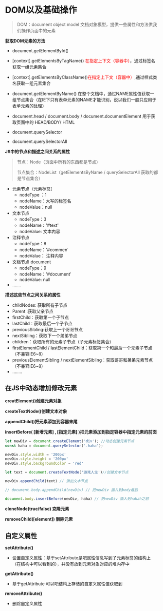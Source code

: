 # DOM以及基础操作

> DOM：document object model 文档对象模型，提供一些属性和方法供我们操作页面中的元素

**获取DOM元素的方法**

- document.getElementById()
- [context].getElementsByTagName() <font color="red">在指定上下文（容器中）</font>，通过标签名获取一组元素集合
- [context].getElementsByClassName()<font color="red">在指定上下文（容器中）</font>,通过样式类名获取一组元素集合
- document.getElementByName() 在整个文档中，通过NAME属性值获取一组节点集合（在IE下只有表单元素的NAME才能识别，说以我们一般只应用于表单元素的处理）
- document.head / document.body / document.documentElement 用于获取页面中的 HEAD/BODY/ HTML

- document.querySelector
- document.querySelectorAll

**JS中的节点和描述之间关系的属性**

> 节点：Node（页面中所有的东西都是节点）
>
> 节点集合：NodeList（getElementsByName / querySelectorAll 获取的都是节点集合）

- 元素节点（元素标签）
  - nodeType ：1
  - nodeName：大写的标签名
  - nodeValue：null
- 文本节点
  - nodeType：3
  - nodeName：'#text'
  - nodeValue: 文本内容
- 注释节点
	- nodeType：8
  - nodeName：'#commen'
  - nodeValue： 注释内容
- 文档节点 document
	- nodeType：9
  - nodeName：'#document'
  - nodeValue: null
- .......

**描述这些节点之间关系的属性**

- childNodes: 获取所有子节点
- Parent :获取父亲节点
- firstChild：获取第一个子节点
- lastChild：获取最后一个子节点
- previousSibling:获取上一个哥哥节点
- nextSibling：获取下一个弟弟节点
- children：获取所有的元素子节点（子元素标签集合）
- firstElementChild  /  lastElementChild：获取第一个和最后一个元素子节点（不兼容IE6~8）
- previousElementSibling / nextElementSibling：获取哥哥和弟弟元素节点（不兼容IE6~8）
- ........

## 在JS中动态增加修改元素

**creatElement()创建元素对象**

**createTextNode()创建文本对象**

**appendChild()把元素添加到容器末尾**

**insertBefore( [新增元素] , [指定元素] )把元素添加到指定容器中指定元素的前面**

~~~JavaScript
let newDiv = document.createElement('div'); //动态创建元素节点
const haha = document.querySelector('.haha');

newDiv.style.width = '200px'
newDiv.style.height = '200px'
newDiv.style.backgroundColor = 'red'

let text = document.createTextNode('游戏人生')//创建文本节点

newDiv.appendChild(text) // 添加文本节点

// document.body.appendChild(newDiv) // 把newDiv 插入到body最后

document.body.insertBefore(newDiv, haha) // 把newDiv 插入到hahah之前

~~~

**cloneNode(true/false) 克隆元素**

**removeChild([element]) 删除元素**

## 自定义属性

**setAttribute()**

- 设置自定义属性：基于setAttribute是吧属性信息写到了元素标签的结构上（在结构中可以看到的），并没有放到元素对象对应的堆内存中

**getAttribute()**

- 基于getAttribute 可以吧结构上存储的自定义属性值获取到

**removeAttribute()**

- 删除自定义属性
